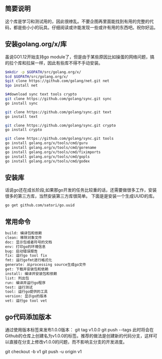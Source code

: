 ## 简要说明 
这个库是学习和测试用的，因此很缭乱。不要企图再里面能找到有用的完整的代码，都是些小小的玩具。仔细阅读或许能发现一些或许有用的东西吧。祝你好运。

## 安装golang.org/x/库
虽说GO1.12开始支持go module了，但是由于某些原因比如操蛋的网络问题，搞的拉个库和拉屎一样，因此有些库不得不手动安装。
```bash
$mkdir -p $GOPATH/src/golang.org/x/
$cd $GOPATH/src/golang.org/x/
$git clone https://github.com/golang/net.git net
$go install net

$#download sync text tools crypto
git clone https://github.com/golang/sync.git sync
go install sync

git clone https://github.com/golang/sync.git text
go install text

git clone https://github.com/golang/sync.git crypto
go install crypto

git clone https://github.com/golang/sync.git tools
go install golang.org/x/tools/cmd/guru
go install golang.org/x/tools/cmd/gorename
go install golang.org/x/tools/cmd/fiximports
go install golang.org/x/tools/cmd/gopls
go install golang.org/x/tools/cmd/godex

```

## 安装库
话说go还在成长阶段,如果那go开发的任务比较重的话，还需要做很多工作，安装很多的第三方库，当然安装第三方库很简单。
下面是是安装一个生成UUID的库。
```bash
go get github.com/satori/go.uuid
```

## 常用命令
```bash
build: 编译包和依赖
clean: 移除对象文件
doc: 显示包或者符号的文档
env: 打印go的环境信息
bug: 启动错误报告
fix: 运行go tool fix
fmt: 运行gofmt进行格式化
generate: 从processing source生成go文件
get: 下载并安装包和依赖
install: 编译并安装包和依赖
list: 列出包
run: 编译并运行go程序
test: 运行测试
tool: 运行go提供的工具
version: 显示go的版本
vet: 运行go tool vet
```


## go代码添加版本
通过使用版本标签来发布1.0.0版本：
git tag v1.0.0
git push --tags
此时将会在Github的仓库上创建名为v1.0.0的标签。推荐的做法是创建新的代码分支，这样可以直接在分支上修改v1.0.0的问题，而不影响主分支的开发进度。

git checkout -b v1
git push -u origin v1



























